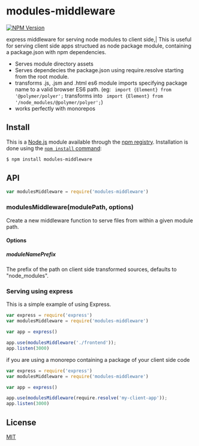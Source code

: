 # modules-middleware
[![NPM Version][npm-image]][npm-url]

express middleware for serving node modules to client side,|
This is useful for serving client side apps structued as node package module, containing a package.json with npm dependencies.

* Serves module directory assets 
* Serves dependecies the package.json using require.resolve starting from the root module.
* transforms .js, .jsm and .html es6 module imports specifying package name to a valid browser ES6 path.
(eg: ``` import {Element} from '@polymer/polyer';``` transforms into ``` import {Element} from '/node_modules/@polymer/polyer';```)
* works perfectly with monorepos


## Install

This is a [Node.js](https://nodejs.org/en/) module available through the
[npm registry](https://www.npmjs.com/). Installation is done using the
[`npm install` command](https://docs.npmjs.com/getting-started/installing-npm-packages-locally):

```sh
$ npm install modules-middleware
```

## API

<!-- eslint-disable no-unused-vars -->

```js
var modulesMiddleware = require('modules-middleware')
```

### modulesMiddleware(modulePath, options)

Create a new middleware function to serve files from within a given module path. 

#### Options
##### moduleNamePrefix

The prefix of the path on client side transformed sources, defaults to "node_modules".


### Serving using express

This is a simple example of using Express.

```js
var express = require('express')
var modulesMiddleware = require('modules-middleware')

var app = express()

app.use(modulesMiddleware('./frontend'));
app.listen(3000)
```

if you are using a monorepo containing a package of your client side code

```js
var express = require('express')
var modulesMiddleware = require('modules-middleware')

var app = express()

app.use(modulesMiddleware(require.resolve('my-client-app'));
app.listen(3000)
```

## License

[MIT](LICENSE)

[npm-image]: https://img.shields.io/npm/v/modules-middleware.svg
[npm-url]: https://npmjs.org/package/modules-middleware
